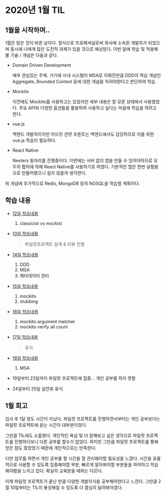 # 2020년 1월 TIL

## 1월을 시작하며..

1월은 많은 것이 바뀐 날이다. 정식으로 프로페셔널로써 회사에 소속된 개발자가 되었으며 동시에 나에게 많은 도전적 과제가 있을 것으로 예상된다. 이번 달에 학습 및 적용해 볼 기술 / 개념은 다음과 같다.

* Domain Driven Development

  매우 관심있는 주제. 거기에 사내 시스템이 MSA로 이뤄진만큼 DDD의 핵심 개념인 Aggregate, Bounded Context 등에 대한 개념을 익혀야한다고 판단하여 학습.

* Mockito

  이전에도 Mockito를 사용하고는 있었지만 세부 내용은 잘 모른 상태에서 사용했었다. 주요 API와 다양한 옵션들을 활용하여 사용하고 싶다는 마음에 학습을 하려고 한다.

* vue.js

  백엔드 개발자이지만 어드민 관련 프론트는 백엔드에서도 담당하므로 이를 위한 vue.js 학습이 필요하다.

* React Native

  Nexters 동아리를 진행중이다. 이번에는 서버 없이 앱을 만들 수 있어야하므로 모두의 합의에 의해 React Native를 사용하기로 하였다. 기본적인 앱은 한번 실험용으로 만들어봤으니 쉽지 않을까 생각한다.

위 개념에 추가적으로 Redis, MongoDB 등의 NOSQL을 학습할 계획이다.

## 학습 내용

* [12일 학습내용](day12.md)
  1. classicist vs mockist
* [13일 학습내용](day13.md)

  > 파일럿프로젝트 설계 & 리뷰 진행

* [14일 학습내용](day14.md)
  1. DDD
  2. MSA
  3. 메타데이터 관리
* [15일 학습내용](day15.md)
  1. mockito
  2. stubbing
* [16일 학습내용](day16.md)
  1. mockito argument matcher
  2. mockito verify all count
* [17일 학습내용](https://github.com/pkch93/TIL/tree/f886e7c4181bb3204d87774d5f28e444656aaf23/2020/January/Day17.md)

  > 휴식

* [18일 학습내용](day18.md)
  1. MSA
* 19일부터 23일까지 파일럿 프로젝트에 집중... 개인 공부를 하지 못함
* 24일부터 25일 설연휴 휴식

## 1월 회고

입사 후 1달 정도 시간이 지났다. 파일럿 프로젝트를 진행하면서부터는 개인 공부보다는 파일럿 프로젝트에 쏟는 시간이 대부분이었다.

그만큼 TIL에도 소흘했다. 개인적인 욕심 및 더 잘해보고 싶은 생각으로 파일럿 프로젝트를 진행하다보니 다른 공부를 할수가 없었다. 하지만 그만큼 파일럿 프로젝트를 통해 얻은 점도 많았었기 때문에 개인적으로는 만족한다.

다만 업무를 하면서 개인 공부를 할 시간을 잘 관리해야할 필요성을 느꼈다. 시간을 효율적으로 사용할 수 있도록 집중해야할 부분, 빠르게 알아봐야할 부분들을 파악하고 학습해야함을 느끼고 있다. 확실히 교육받을 때와는 다르다.

이제 파일럿 프로젝트가 끝난 만큼 다양한 개발지식을 공부해야한다고 느낀다. 그만큼 2월 10일부터는 TIL이 풍성해질 수 있도록 더 열심히 달려봐야겠다.

